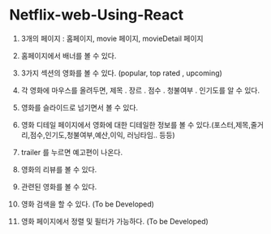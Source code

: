 # Netflix-web-Using-React  
  

1. 3개의 페이지 : 홈페이지, movie 페이지, movieDetail 페이지  

2. 홈페이지에서 배너를 볼 수 있다.  

3. 3가지 섹션의 영화를 볼 수 있다. (popular, top rated , upcoming)  

4. 각 영화에 마우스를 올려두면, 제목 . 장르 . 점수 . 청불여부 . 인기도를 알 수 있다.  

5. 영화를 슬라이드로 넘기면서 볼 수 있다.  

6. 영화 디테일 페이지에서 영화에 대한 디테일한 정보를 볼 수 있다.(포스터,제목,줄거리,점수,인기도,청불여부,예산,이익, 러닝타임.. 등등)  

7. trailer 를 누르면 예고편이 나온다.  

8. 영화의 리뷰를 볼 수 있다.  

9. 관련된 영화를 볼 수 있다.  

10. 영화 검색을 할 수 있다. (To be Developed)  
  
11. 영화 페이지에서 정렬 및 필터가 가능하다. (To be Developed)